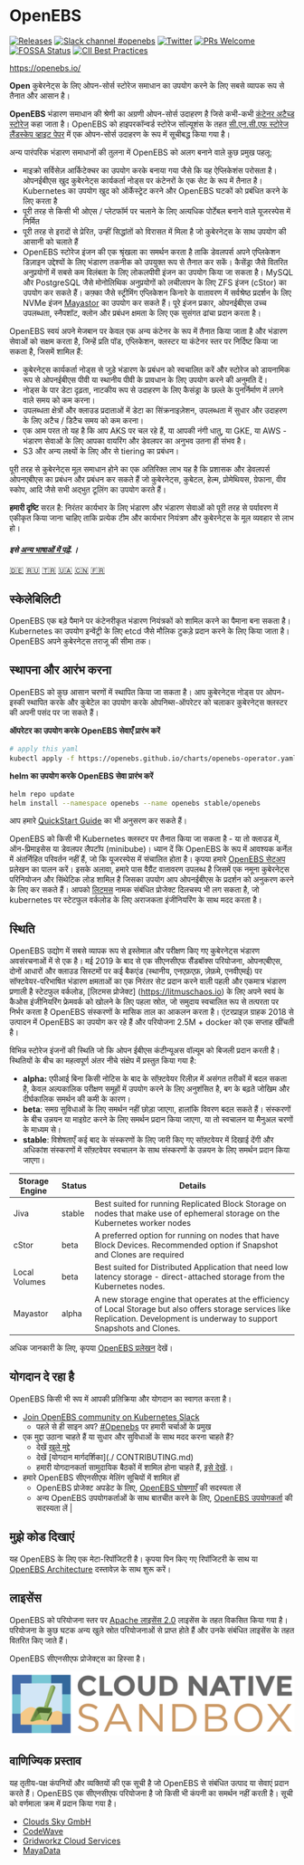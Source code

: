 # OpenEBS

[![Releases](https://img.shields.io/github/release/openebs/openebs/all.svg?style=flat-square)](https://github.com/openebs/openebs/releases)
[![Slack channel #openebs](https://img.shields.io/badge/slack-openebs-brightgreen.svg?logo=slack)](https://kubernetes.slack.com/messages/openebs)
[![Twitter](https://img.shields.io/twitter/follow/openebs.svg?style=social&label=Follow)](https://twitter.com/intent/follow?screen_name=openebs)
[![PRs Welcome](https://img.shields.io/badge/PRs-welcome-brightgreen.svg?style=flat-square)](https://github.com/openebs/openebs/blob/master/CONTRIBUTING.md)
[![FOSSA Status](https://app.fossa.com/api/projects/git%2Bgithub.com%2Fopenebs%2Fopenebs.svg?type=shield)](https://app.fossa.com/projects/git%2Bgithub.com%2Fopenebs%2Fopenebs?ref=badge_shield)
[![CII Best Practices](https://bestpractices.coreinfrastructure.org/projects/1754/badge)](https://bestpractices.coreinfrastructure.org/projects/1754)

https://openebs.io/

**Open** कुबेरनेट्स के लिए ओपन-सोर्स स्टोरेज समाधान का उपयोग करने के लिए सबसे व्यापक रूप से तैनात और आसान है।

**OpenEBS** भंडारण समाधान की श्रेणी का अग्रणी ओपन-सोर्स उदाहरण है जिसे कभी-कभी [कंटेनर अटैच्ड स्टोरेज](https://github.com/cncf/sig-storage/blob/master/CNCF%20Storage%20Landscape%20-%20White%20Paper.pdf) कहा जाता है। OpenEBS को हाइपरकॉन्वर्ड स्टोरेज सॉल्यूशंस के तहत [सी.एन.सी.एफ स्टोरेज लैंडस्केप व्हाइट पेपर](https://github.com/cncf/sig-storage/blob/master/CNCF%20Storage%20Landscape%20-%20White%20Paper.pdf) में एक ओपन-सोर्स उदाहरण के रूप में सूचीबद्ध किया गया है।

अन्य पारंपरिक भंडारण समाधानों की तुलना में OpenEBS को अलग बनाने वाले कुछ प्रमुख पहलू:
- माइक्रो सर्विसेज़ आर्किटेक्चर का उपयोग करके बनाया गया जैसे कि यह ऐप्लिकेशंस परोसता है। ओपनईबीएस खुद कुबेरनेट्स कार्यकर्ता नोड्स पर कंटेनरों के एक सेट के रूप में तैनात है। Kubernetes का उपयोग खुद को ऑर्केस्ट्रेट करने और OpenEBS घटकों को प्रबंधित करने के लिए करता है
- पूरी तरह से किसी भी ओएस / प्लेटफॉर्म पर चलाने के लिए अत्यधिक पोर्टेबल बनाने वाले यूजरस्पेस में निर्मित
- पूरी तरह से इरादों से प्रेरित, उन्हीं सिद्धांतों को विरासत में मिला है जो कुबेरनेट्स के साथ उपयोग की आसानी को चलाते हैं
- OpenEBS स्टोरेज इंजन की एक श्रृंखला का समर्थन करता है ताकि डेवलपर्स अपने एप्लिकेशन डिज़ाइन उद्देश्यों के लिए भंडारण तकनीक को उपयुक्त रूप से तैनात कर सकें। कैसेंड्रा जैसे वितरित अनुप्रयोगों में सबसे कम विलंबता के लिए लोकलपीवी इंजन का उपयोग किया जा सकता है। MySQL और PostgreSQL जैसे मोनोलिथिक अनुप्रयोगों को लचीलापन के लिए ZFS इंजन (cStor) का उपयोग कर सकते हैं। कफ़्का जैसे स्ट्रीमिंग एप्लिकेशन किनारे के वातावरण में सर्वश्रेष्ठ प्रदर्शन के लिए NVMe इंजन [Mayastor](https://github.com/openebs/Mayastor) का उपयोग कर सकते हैं। पूरे इंजन प्रकार, ओपनईबीएस उच्च उपलब्धता, स्नैपशॉट, क्लोन और प्रबंधन क्षमता के लिए एक सुसंगत ढांचा प्रदान करता है।

OpenEBS स्वयं अपने मेजबान पर केवल एक अन्य कंटेनर के रूप में तैनात किया जाता है और भंडारण सेवाओं को सक्षम करता है, जिन्हें प्रति पॉड, एप्लिकेशन, क्लस्टर या कंटेनर स्तर पर निर्दिष्ट किया जा सकता है, जिसमें शामिल हैं:
- कुबेरनेट्स कार्यकर्ता नोड्स से जुड़े भंडारण के प्रबंधन को स्वचालित करें और स्टोरेज को डायनामिक रूप से ओपनईबीएस पीवी या स्थानीय पीवी के प्रावधान के लिए उपयोग करने की अनुमति दें।
- नोड्स के पार डेटा दृढ़ता, नाटकीय रूप से उदाहरण के लिए कैसंड्रा के छल्ले के पुनर्निर्माण में लगने वाले समय को कम करना।
- उपलब्धता क्षेत्रों और क्लाउड प्रदाताओं में डेटा का सिंक्रनाइज़ेशन, उपलब्धता में सुधार और उदाहरण के लिए अटैच / डिटैच समय को कम करना।
- एक आम परत तो यह है कि आप AKS पर चल रहे हैं, या आपकी नंगी धातु, या GKE, या AWS - भंडारण सेवाओं के लिए आपका वायरिंग और डेवलपर का अनुभव उतना ही संभव है।
- S3 और अन्य लक्ष्यों के लिए और से tiering का प्रबंधन।

पूरी तरह से कुबेरनेट्स मूल समाधान होने का एक अतिरिक्त लाभ यह है कि प्रशासक और डेवलपर्स ओपनएबीएस का प्रबंधन और प्रबंधन कर सकते हैं जो कुबेरनेट्स, कुबेटल, हेल्म, प्रोमेथियस, ग्रेफाना, वीव स्कोप, आदि जैसे सभी अद्भुत टूलिंग का उपयोग करते हैं।

**हमारी दृष्टि** सरल है: निरंतर कार्यभार के लिए भंडारण और भंडारण सेवाओं को पूरी तरह से पर्यावरण में एकीकृत किया जाना चाहिए ताकि प्रत्येक टीम और कार्यभार नियंत्रण और कुबेरनेट्स के मूल व्यवहार से लाभ हो।

#### *इसे [अन्य भाषाओं में पढ़ें](translations/TRANSLATIONS.md).।*

[🇩🇪](translations/README.de.md)
[🇷🇺](translations/README.ru.md)
[🇹🇷](translations/README.tr.md)
[🇺🇦](translations/README.ua.md)
[🇨🇳](translations/README.zh.md)
[🇫🇷](translations/README.fr.md)

## स्केलेबिलिटी

OpenEBS एक बड़े पैमाने पर कंटेनरीकृत भंडारण नियंत्रकों को शामिल करने का पैमाना बना सकता है। Kubernetes का उपयोग इन्वेंट्री के लिए etcd जैसे मौलिक टुकड़े प्रदान करने के लिए किया जाता है। OpenEBS अपने कुबेरनेट्स तराजू की सीमा तक।

## स्थापना और आरंभ करना

OpenEBS को कुछ आसान चरणों में स्थापित किया जा सकता है। आप कुबेरनेट्स नोड्स पर ओपन-इस्की स्थापित करके और कुबेटेल का उपयोग करके ओपनिब्स-ऑपरेटर को चलाकर कुबेरनेट्स क्लस्टर की अपनी पसंद पर जा सकते हैं।

**ऑपरेटर का उपयोग करके OpenEBS सेवाएँ प्रारंभ करें**
```bash
# apply this yaml
kubectl apply -f https://openebs.github.io/charts/openebs-operator.yaml
```

**helm का उपयोग करके OpenEBS सेवा प्रारंभ करें**
```bash
helm repo update
helm install --namespace openebs --name openebs stable/openebs
```

आप हमारे [QuickStart Guide](https://docs.openebs.io/docs/overview.html) का भी अनुसरण कर सकते हैं।

OpenEBS को किसी भी Kubernetes क्लस्टर पर तैनात किया जा सकता है - या तो क्लाउड में, ऑन-प्रिमाइसेस या डेवलपर लैपटॉप (minibube)। ध्यान दें कि OpenEBS के रूप में आवश्यक कर्नेल में अंतर्निहित परिवर्तन नहीं हैं, जो कि यूजरस्पेस में संचालित होता है। कृपया हमारे [OpenEBS सेटअप](https://docs.openebs.io/docs/overview.html) प्रलेखन का पालन करें। इसके अलावा, हमारे पास वैग्रैंट वातावरण उपलब्ध है जिसमें एक नमूना कुबेरनेट्स परिनियोजन और सिंथेटिक लोड शामिल है जिसका उपयोग आप ओपनईबीएस के प्रदर्शन को अनुकरण करने के लिए कर सकते हैं। आपको [लिटमस](https://litmuschaos.io) नामक संबंधित प्रोजेक्ट दिलचस्प भी लग सकता है, जो kubernetes पर स्टेटफुल वर्कलोड के लिए अराजकता इंजीनियरिंग के साथ मदद करता है।

## स्थिति

OpenEBS उद्योग में सबसे व्यापक रूप से इस्तेमाल और परीक्षण किए गए कुबेरनेट्स भंडारण अवसंरचनाओं में से एक है। मई 2019 के बाद से एक सीएनसीएफ सैंडबॉक्स परियोजना, ओपनएबीएस, दोनों आधारों और क्लाउड सिस्टमों पर कई बैकएंड (स्थानीय, एनएफ़एफ़, ज़ेफ़मे, एनवीएमई) पर सॉफ्टवेयर-परिभाषित भंडारण क्षमताओं का एक निरंतर सेट प्रदान करने वाली पहली और एकमात्र भंडारण प्रणाली है स्टेटफुल वर्कलोड, [लिटमस प्रोजेक्ट] (https://litmuschaos.io) के लिए अपने स्वयं के कैओस इंजीनियरिंग फ्रेमवर्क को खोलने के लिए पहला स्रोत, जो समुदाय स्वचालित रूप से तत्परता पर निर्भर करता है OpenEBS संस्करणों के मासिक ताल का आकलन करता है। एंटरप्राइज़ ग्राहक 2018 से उत्पादन में OpenEBS का उपयोग कर रहे हैं और परियोजना 2.5M + docker को एक सप्ताह खींचती है।

विभिन्न स्टोरेज इंजनों की स्थिति जो कि ओपन ईबीएस कंटीन्यूअस वॉल्यूम को बिजली प्रदान करती है। स्थितियों के बीच का महत्वपूर्ण अंतर नीचे संक्षेप में प्रस्तुत किया गया है:
- **alpha:** एपीआई बिना किसी नोटिस के बाद के सॉफ़्टवेयर रिलीज़ में असंगत तरीकों में बदल सकता है, केवल अल्पकालिक परीक्षण समूहों में उपयोग करने के लिए अनुशंसित है, बग के बढ़ते जोखिम और दीर्घकालिक समर्थन की कमी के कारण।
- **beta**: समग्र सुविधाओं के लिए समर्थन नहीं छोड़ा जाएगा, हालांकि विवरण बदल सकते हैं। संस्करणों के बीच उन्नयन या माइग्रेट करने के लिए समर्थन प्रदान किया जाएगा, या तो स्वचालन या मैनुअल चरणों के माध्यम से।
- **stable**: विशेषताएँ कई बाद के संस्करणों के लिए जारी किए गए सॉफ़्टवेयर में दिखाई देंगी और अधिकांश संस्करणों में सॉफ़्टवेयर स्वचालन के साथ संस्करणों के उन्नयन के लिए समर्थन प्रदान किया जाएगा।


| Storage Engine | Status | Details |
|---|---|---|
| Jiva | stable | Best suited for running Replicated Block Storage on nodes that make use of ephemeral storage on the Kubernetes worker nodes |
| cStor | beta | A preferred option for running on nodes that have Block Devices. Recommended option if Snapshot and Clones are required |
| Local Volumes | beta | Best suited for Distributed Application that need low latency storage - direct-attached storage from the Kubernetes nodes. |
| Mayastor | alpha | A new storage engine that operates at the efficiency of Local Storage but also offers storage services like Replication. Development is underway to support Snapshots and Clones. |

अधिक जानकारी के लिए, कृपया [OpenEBS प्रलेखन](https://docs.openebs.io/docs/next/quickstart.html) देखें।

## योगदान दे रहा है

OpenEBS किसी भी रूप में आपकी प्रतिक्रिया और योगदान का स्वागत करता है।

- [Join OpenEBS community on Kubernetes Slack](https://kubernetes.slack.com)
   - पहले से ही साइन अप? [#Openebs](https://kubernetes.slack.com/messages/openebs/) पर हमारी चर्चाओं के प्रमुख
- एक मुद्दा उठाना चाहते हैं या सुधार और सुविधाओं के साथ मदद करना चाहते हैं?
   - देखें [खुले मुद्दे](https://github.com/openebs/openebs/issues)
   - देखें [योगदान मार्गदर्शिका](./ CONTRIBUTING.md)
   - हमारी योगदानकर्ता सामुदायिक बैठकों में शामिल होना चाहते हैं, [इसे देखें](./community/README.md).।
- हमारे OpenEBS सीएनसीएफ मेलिंग सूचियों में शामिल हों
   - OpenEBS प्रोजेक्ट अपडेट के लिए, [OpenEBS घोषणाएँ](https://lists.cncf.io/g/cncf-openebs-announcements) की सदस्यता लें
   - अन्य OpenEBS उपयोगकर्ताओं के साथ बातचीत करने के लिए, [OpenEBS उपयोगकर्ता](https://lists.cncf.io/g/cncf-openebs-users) की सदस्यता लें |
   
## मुझे कोड दिखाएं

यह OpenEBS के लिए एक मेटा-रिपॉजिटरी है। कृपया पिन किए गए रिपॉजिटरी के साथ या [OpenEBS Architecture](./contribute/design/README.md) दस्तावेज़ के साथ शुरू करें।

## लाइसेंस

OpenEBS को परियोजना स्तर पर [Apache लाइसेंस 2.0](https://github.com/openebs/openebs/blob/master/LICENSE) लाइसेंस के तहत विकसित किया गया है। परियोजना के कुछ घटक अन्य खुले स्रोत परियोजनाओं से प्राप्त होते हैं और उनके संबंधित लाइसेंस के तहत वितरित किए जाते हैं।

OpenEBS सीएनसीएफ प्रोजेक्ट्स का हिस्सा है।

[![CNCF Sandbox Project](https://raw.githubusercontent.com/cncf/artwork/master/other/cncf-sandbox/horizontal/color/cncf-sandbox-horizontal-color.png)](https://landscape.cncf.io/selected=open-ebs)
   
  ## वाणिज्यिक प्रस्ताव

यह तृतीय-पक्ष कंपनियों और व्यक्तियों की एक सूची है जो OpenEBS से संबंधित उत्पाद या सेवाएं प्रदान करते हैं। OpenEBS एक सीएनसीएफ परियोजना है जो किसी भी कंपनी का समर्थन नहीं करती है। सूची को वर्णमाला क्रम में प्रदान किया गया है।
  
- [Clouds Sky GmbH](https://cloudssky.com/en/)
- [CodeWave](https://codewave.eu/)
- [Gridworkz Cloud Services](https://gridworkz.com/)
- [MayaData](https://mayadata.io/)
